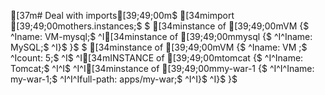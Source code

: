 [37m# Deal with imports[39;49;00m$
[34mimport [39;49;00mothers.instances;$
$
[34minstance of [39;49;00mVM {$
^Iname: VM-mysql;$
^I[34minstance of [39;49;00mmysql {$
^I^Iname: MySQL;$
^I}$
}$
$
[34minstance of [39;49;00mVM {$
^Iname: VM ;$
^Icount: 5;$
^I$
^I[34mINSTANCE of [39;49;00mtomcat {$
^I^Iname: Tomcat;$
^I^I$
^I^I[34minstance of [39;49;00mmy-war-1 {$
^I^I^Iname: my-war-1;$
^I^I^Ifull-path: apps/my-war;$
^I^I}$
^I}$
}$
